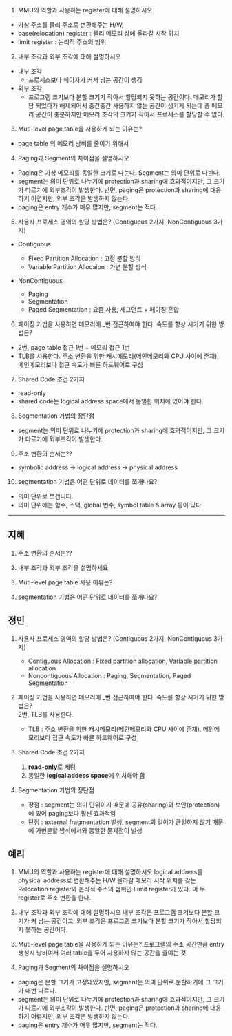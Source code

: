 1. MMU의 역할과 사용하는 register에 대해 설명하시오
- 가상 주소를 물리 주소로 변환해주는 H/W, 
- base(relocation) register : 물리 메모리 상에 올라갈 시작 위치
- limit register : 논리적 주소의 범위

2. 내부 조각과 외부 조각에 대해 설명하시오
- 내부 조각
    - 프로세스보다 페이지가 커서 남는 공간이 생김
- 외부 조각
    -  프로그램 크기보다 분할 크기가 작아서 할당되지 못하는 공간이다.
    메모리가 할당 되었다가 해제되어서 중간중간 사용하지 않는 공간이 생기게 되는데 총 메모리 공간이 충분하지만 메모리 조각의 크기가 작아서 프로세스를 할당할 수 없다.

3. Muti-level page table을 사용하게 되는 이유는?
- page table 의 메모리 낭비를 줄이기 위해서

4. Paging과 Segment의 차이점을 설명하시오
- Paging은 가상 메모리를 동일한 크기로 나눈다. Segment는 의미 단위로 나뉜다.
- segment는 의미 단위로 나누기에 protection과 sharing에 효과적이지만, 그 크기가 다르기에 외부조각이 발생한다. 반면, paging은 protection과 sharing에 대응하기 어렵지만, 외부 조각은 발생하지 않는다.
- paging은 entry 개수가 매우 많지만, segment는 적다. 

5. 사용자 프로세스 영역의 할당 방법은? (Contiguous 2가지, NonContiguous 3가지)
- Contiguous
    - Fixed Partition Allocation : 고정 분할 방식
    - Variable Partition Allocaion : 가변 분할 방식

- NonContiguous
    - Paging 
    - Segmentation 
    - Paged Segmentation : 요즘 사용, 세그먼트 + 페이징 혼합    

6. 페이징 기법을 사용하면 메모리에 _번 접근하여야 한다. 속도를 향상 시키기 위한 방법은?
- 2번, page table 접근 1번 + 메모리 접근 1번
- TLB를 사용한다. 주소 변환을 위한 캐시메모리(메인메모리와 CPU 사이에 존재), 메인메모리보다 접근 속도가 빠른 하드웨어로 구성

7. Shared Code 조건 2가지
- read-only
- shared code는 logical address space에서 동일한 위치에 있어야 한다.

8. Segmentation 기법의 장단점
- segment는 의미 단위로 나누기에 protection과 sharing에 효과적이지만, 그 크기가 다르기에 외부조각이 발생한다.

9. 주소 변환의 순서는??
- symbolic address -> logical address -> physical address

10. segmentation 기법은 어떤 단위로 데이터를 쪼개나요?
- 의미 단위로 쪼갭니다. 
- 의미 단위에는 함수, 스택, global 변수, symbol table & array 등이 있다.

----
## 지혜
1. 주소 변환의 순서는??

2. 내부 조각과 외부 조각을 설명하세요

3. Muti-level page table 사용 이유는?

4. segmentation 기법은 어떤 단위로 데이터를 쪼개나요?


## 정민
1. 사용자 프로세스 영역의 할당 방법은? 
    (Contiguous 2가지, NonContiguous 3가지)
    
    - Contiguous Allocation 
    : Fixed partition allocation, Variable partition allocation
    - Noncontiguous Allocation 
    : Paging, Segmentation, Paged Segmentation

2. 페이징 기법을 사용하면 메모리에 _번 접근하여야 한다. 속도를 향상 시키기 위한 방법은?  
    2번, TLB를 사용한다.
    - TLB : 주소 변환을 위한 캐시메모리(메인메모리와 CPU 사이에 존재), 메인메모리보다 접근 속도가 빠른 하드웨어로 구성

3. Shared Code 조건 2가지
    
    1) **read-only**로 세팅
    
    2. 동일한 **logical addess space**에 위치해야 함
    
4. Segmentation 기법의 장단점
    - 장점 : segment는 의미 단위이기 때문에 공유(sharing)와 보안(protection)에 있어 paging보다 훨씬 효과적임
    - 단점 : external fragmentation 발생, segment의 길이가 균일하지 않기 때문에 가변분할 방식에서와 동일한 문제점이 발생

## 예리
1. MMU의 역할과 사용하는 register에 대해 설명하시오
logical address를 physical address로 변환해주는 H/W
올라갈 메모리 시작 위치를 갖는 Relocation register와 논리적 주소의 범위인 Limit register가 있다.
이 두 register로 주소 변환을 한다.

2. 내부 조각과 외부 조각에 대해 설명하시오
내부 조각은 프로그램 크기보다 분할 크기가 커 남는 공간이고, 외부 조각은 프로그램 크기보다 분할 크기가 작아서 할당되지 못하는 공간이다.

3. Muti-level page table을 사용하게 되는 이유는?
프로그램의 주소 공간만큼 entry 생성시 낭비여서 여러 table을 두어 사용하지 않는 공간을 줄이는 것.

4. Paging과 Segment의 차이점을 설명하시오
- paging은 분할 크기가 고정돼있지만, segment는 의미 단위로 분할하기에 그 크기가 매번 다르다.
- segment는 의미 단위로 나누기에 protection과 sharing에 효과적이지만, 그 크기가 다르기에 외부조각이 발생한다. 반면, paging은 protection과 sharing에 대응하기 어렵지만, 외부 조각은 발생하지 않는다.
- paging은 entry 개수가 매우 많지만, segment는 적다. 
